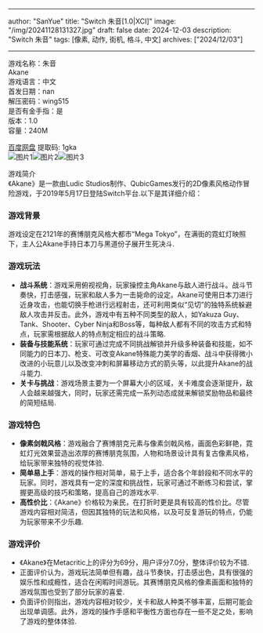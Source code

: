 
---
author: "SanYue"
title: "Switch 朱音[1.0|XCI]"
image: "/img/20241128131327.jpg"
draft: false
date: 2024-12-03
description: "Switch 朱音"
tags: [像素, 动作, 街机, 格斗, 中文]
archives: ["2024/12/03"]

---

游戏名称：朱音   
Akane    
游戏语言：中文  
首发日期：nan  
解压密码：wing515  
是否有金手指：是  
版本：1.0   
容量：240M

[百度网盘](https://pan.baidu.com/s/1NxLXPvQzwn0X8_0L4lp7iw) 提取码: 1gka  
![图片1](/img/347982.jpg)![图片2](/img/28f31e.jpg)![图片3](/img/b2a5d9.jpg)  

游戏简介  
《Akane》是一款由Ludic Studios制作、QubicGames发行的2D像素风格动作冒险游戏，于2019年5月17日登陆Switch平台.以下是其详细介绍：

### 游戏背景
游戏设定在2121年的赛博朋克风格大都市“Mega Tokyo”，在满街的霓虹灯映照下，主人公Akane手持日本刀与黑道份子展开生死决斗.

### 游戏玩法
- **战斗系统**：游戏采用俯视视角，玩家操控主角Akane与敌人进行战斗。战斗节奏快，打击感强，玩家和敌人多为一击毙命的设定。Akane可使用日本刀进行近身攻击，也能切换手枪进行远程射击，还可利用类似“见切”的独特系统躲避敌人攻击并反击。此外，游戏中有五种不同类型的敌人，如Yakuza Guy、Tank、Shooter、Cyber Ninja和Boss等，每种敌人都有不同的攻击方式和特点，玩家需根据敌人的特点制定相应的战斗策略.
- **装备与技能系统**：玩家可通过完成不同挑战解锁并升级多种装备和技能，如不同能力的日本刀、枪支、可改变Akane特殊能力美学的香烟、战斗中获得微小改进的小玩意儿以及改变冲刺和屏幕移动方式的箭头等，以此提升Akane的战斗能力.
- **关卡与挑战**：游戏场景主要为一个屏幕大小的区域，关卡难度会逐渐提升，敌人会越来越强大，同时，玩家还需完成一系列动态成就来解锁奖励物品和最终的简短结局.

### 游戏特色
- **像素剑戟风格**：游戏融合了赛博朋克元素与像素剑戟风格，画面色彩鲜艳，霓虹灯光效果营造出浓厚的赛博朋克氛围，人物和场景设计具有复古像素风格，给玩家带来独特的视觉体验.
- **简单易上手**：游戏的操作相对简单，易于上手，适合各个年龄段和不同水平的玩家。同时，游戏具有一定的深度和挑战性，玩家可通过不断练习和尝试，掌握更高级的技巧和策略，提高自己的游戏水平.
- **高性价比**：《Akane》价格较为亲民，在打折时更是具有较高的性价比。尽管游戏内容相对简洁，但因其独特的玩法和风格，以及可反复游玩的特点，仍能为玩家带来不少乐趣.

### 游戏评价
- 《Akane》在Metacritic上的评分为69分，用户评分7.0分，整体评价较为不错.
- 正面评价认为，游戏玩法简单但有趣，战斗节奏快，打击感出色，具有很强的娱乐性和成瘾性，适合在闲暇时间游玩。其赛博朋克风格的像素画面和独特的游戏氛围也受到了部分玩家的喜爱.
- 负面评价则指出，游戏内容相对较少，关卡和敌人种类不够丰富，后期可能会出现单调感。此外，游戏的操作手感和平衡性方面也存在一些不足之处，影响了游戏的整体体验.
 
